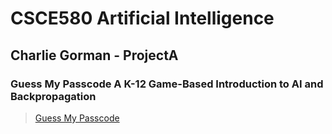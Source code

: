 # CSCE580 Artificial Intelligence 
## Charlie Gorman - ProjectA 
### Guess My Passcode A K-12 Game-Based Introduction to AI and Backpropagation
> [Guess My Passcode](https://modelai.gettysburg.edu/2025/passcode/)

